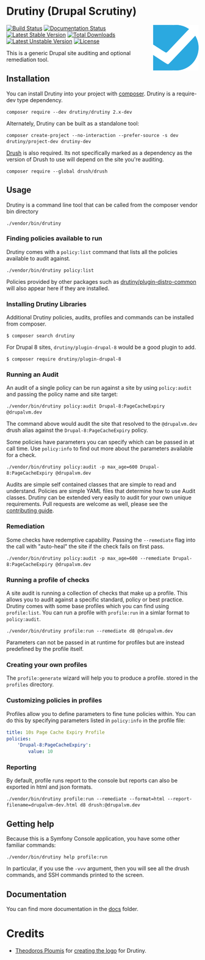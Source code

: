 # Drutiny (Drupal Scrutiny)

<img src="assets/logo.png" alt="Drutiny logo" align="right"/>

[![Build Status](https://travis-ci.org/drutiny/drutiny.svg?branch=2.x)](https://travis-ci.org/drutiny/drutiny) [![Documentation Status](https://readthedocs.org/projects/drutiny/badge/?version=latest)](http://drutiny.readthedocs.io/en/latest/?badge=latest)
 [![Latest Stable Version](https://poser.pugx.org/drutiny/drutiny/v/stable)](https://packagist.org/drutiny/drutiny) [![Total Downloads](https://poser.pugx.org/drutiny/drutiny/downloads)](https://packagist.org/drutiny/drutiny) [![Latest Unstable Version](https://poser.pugx.org/drutiny/drutiny/v/unstable)](https://packagist.org/drutiny/drutiny) [![License](https://poser.pugx.org/drutiny/drutiny/license)](https://packagist.org/drutiny/drutiny)

This is a generic Drupal site auditing and optional remediation tool.


## Installation

You can install Drutiny into your project with [composer](https://getcomposer.org). Drutiny is a require-dev type dependency.

```
composer require --dev drutiny/drutiny 2.x-dev
```

Alternately, Drutiny can be built as a standalone tool:

```
composer create-project --no-interaction --prefer-source -s dev drutiny/project-dev drutiny-dev
```

[Drush](http://www.drush.org/en/master/) is also required. Its not specifically marked as a dependency as the version of Drush to use will depend on the site you're auditing.

```
composer require --global drush/drush
```


## Usage

Drutiny is a command line tool that can be called from the composer vendor bin directory

```
./vendor/bin/drutiny
```

### Finding policies available to run

Drutiny comes with a `policy:list` command that lists all the policies available to audit against.

```
./vendor/bin/drutiny policy:list
```

Policies provided by other packages such as [drutiny/plugin-distro-common](https://github.com/drutiny/plugin-distro-common) will also appear here if they are installed.

### Installing Drutiny Libraries

Additional Drutiny policies, audits, profiles and commands can be installed from composer.

```
$ composer search drutiny
```

For Drupal 8 sites, `drutiny/plugin-drupal-8` would be a good plugin to add.

```
$ composer require drutiny/plugin-drupal-8
```

### Running an Audit

An audit of a single policy can be run against a site by using `policy:audit` and passing the policy name and site target:

```
./vendor/bin/drutiny policy:audit Drupal-8:PageCacheExpiry @drupalvm.dev
```

The command above would audit the site that resolved to the `@drupalvm.dev` drush alias against the `Drupal-8:PageCacheExpiry` policy.

Some policies have parameters you can specify which can be passed in at call time. Use `policy:info` to find out more about the parameters available for a check.

```
./vendor/bin/drutiny policy:audit -p max_age=600 Drupal-8:PageCacheExpiry @drupalvm.dev
```

Audits are simple self contained classes that are simple to read and understand. Policies are simple YAML files that determine how to use Audit classes. Drutiny can be extended very easily to audit for your own unique requirements. Pull requests are welcome as well, please see the [contributing guide](./CONTRIBUTING.md).

### Remediation
Some checks have redemptive capability. Passing the `--remediate` flag into the call with "auto-heal" the site if the check fails on first pass.

```
./vendor/bin/drutiny policy:audit -p max_age=600 --remediate Drupal-8:PageCacheExpiry @drupalvm.dev
```

### Running a profile of checks

A site audit is running a collection of checks that make up a profile. This allows you to audit against a specific standard, policy or best practice. Drutiny comes with some base profiles which you can find using `profile:list`. You can run a profile with `profile:run` in a simlar format to `policy:audit`.

```
./vendor/bin/drutiny profile:run --remediate d8 @drupalvm.dev
```

Parameters can not be passed in at runtime for profiles but are instead predefined by the profile itself.

### Creating your own profiles
The `profile:generate` wizard will help you to produce a profile. stored in the `profiles` directory.

### Customizing policies in profiles
Profiles allow you to define parameters to fine tune policies within. You can do this by specifying parameters listed in `policy:info` in the profile file:

```yaml
title: 10s Page Cache Expiry Profile
policies:
    'Drupal-8:PageCacheExpiry':
        value: 10
```

### Reporting

By default, profile runs report to the console but reports can also be exported in html and json formats.

```
./vendor/bin/drutiny profile:run --remediate --format=html --report-filename=drupalvm-dev.html d8 drush:@drupalvm.dev
```


## Getting help

Because this is a Symfony Console application, you have some other familiar commands:

```
./vendor/bin/drutiny help profile:run
```

In particular, if you use the `-vvv` argument, then you will see all the drush commands, and SSH commands printed to the screen.


## Documentation

You can find more documentation in the [docs](http://drutiny.readthedocs.io/en/latest/) folder.


# Credits

* [Theodoros Ploumis](https://github.com/theodorosploumis) for [creating the logo](https://github.com/drutiny/drutiny/issues/79) for Drutiny.
